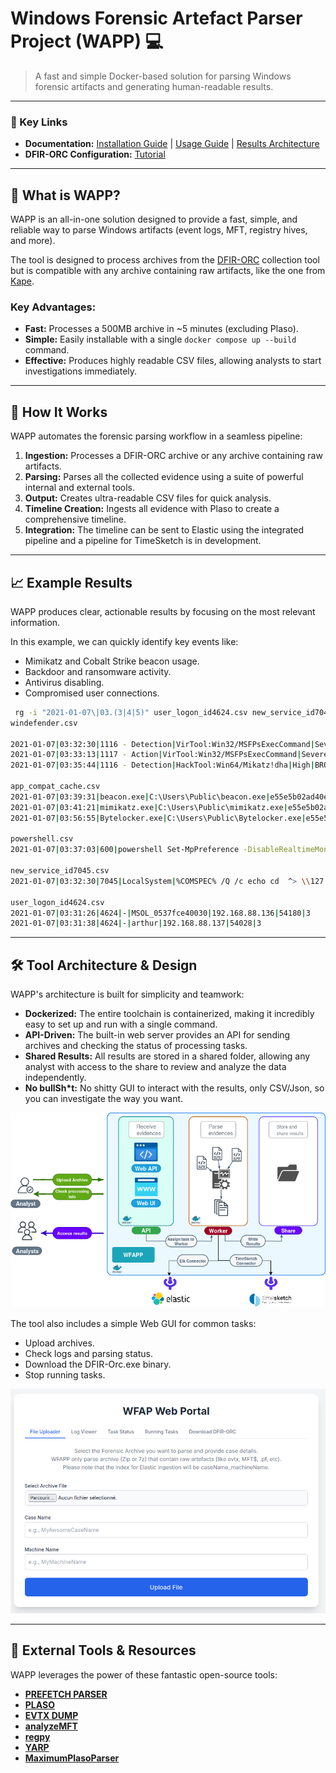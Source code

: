 # Windows Forensic Artefact Parser Project (WAPP) 💻

> A fast and simple Docker-based solution for parsing Windows forensic artifacts and generating human-readable results.

---

### 📌  Key Links

* **Documentation:** [Installation Guide](https://github.com/youhgo/WFAPP/blob/master/ressources/documentation/how_to_install.md) | [Usage Guide](https://github.com/youhgo/WFAPP/blob/master/ressources/documentation/how_to_use.md) | [Results Architecture](https://github.com/youhgo/WFAPP/blob/master/ressources/documentation/Explaining_the_results.md)
* **DFIR-ORC Configuration:** [Tutorial](https://youhgo.github.io/DOPP-Config-ORC-EN/)

---

## 🧐 What is WAPP?

WAPP is an all-in-one solution designed to provide a fast, simple, and reliable way to parse Windows artifacts (event logs, MFT, registry hives, and more).

The tool is designed to process archives from the [DFIR-ORC](https://github.com/dfir-orc) collection tool but is compatible with any archive containing raw artifacts, like the one from [Kape](https://www.kroll.com/en/services/cyber/incident-response-recovery/kroll-artifact-parser-and-extractor-kape).

### Key Advantages:

* **Fast:** Processes a 500MB archive in \~5 minutes (excluding Plaso).
* **Simple:** Easily installable with a single `docker compose up --build` command.
* **Effective:** Produces highly readable CSV files, allowing analysts to start investigations immediately.

---

## 🚀 How It Works

WAPP automates the forensic parsing workflow in a seamless pipeline:

1. **Ingestion:** Processes a DFIR-ORC archive or any archive containing raw artifacts.
2. **Parsing:** Parses all the collected evidence using a suite of powerful internal and external tools.
3. **Output:** Creates ultra-readable CSV files for quick analysis.
4. **Timeline Creation:** Ingests all evidence with Plaso to create a comprehensive timeline.
5. **Integration:** The timeline can be sent to Elastic using the integrated pipeline and a pipeline for TimeSketch is in development.

---

## 📈 Example Results

WAPP produces clear, actionable results by focusing on the most relevant information.

In this example, we can quickly identify key events like:
* Mimikatz and Cobalt Strike beacon usage.
* Backdoor and ransomware activity.
* Antivirus disabling.
* Compromised user connections.

```bash
 rg -i "2021-01-07\|03.(3|4|5)" user_logon_id4624.csv new_service_id7045.csv amcache.csv app_compat_cache.csv powershell.csv windefender.csv 
windefender.csv

2021-01-07|03:32:30|1116 - Detection|VirTool:Win32/MSFPsExecCommand|Severe|NT AUTHORITY\SYSTEM|Unknown|CmdLine:_C:\Windows\System32\cmd.exe /Q /c echo cd ^> \\127.0.0.1\C$\__output 2^>^&1 > C:\Windows\TEMP\execute.bat & C:\Windows\system32\cmd.exe /Q /c C:\Windows\TEMP\execute.bat & del C:\Windows\TEMP\execute.bat|Not Applicable
2021-01-07|03:33:13|1117 - Action|VirTool:Win32/MSFPsExecCommand|Severe|NT AUTHORITY\SYSTEM|Unknown|Remove
2021-01-07|03:35:44|1116 - Detection|HackTool:Win64/Mikatz!dha|High|BROCELIANDE\arthur|C:\Users\Public\beacon.exe|file:_C:\Users\Public\mimikatz.exe|Not Applicable

app_compat_cache.csv
2021-01-07|03:39:31|beacon.exe|C:\Users\Public\beacon.exe|e55e5b02ad40e9846a3cd83b00eec225fb98781c6f58a19697bf66a586f77672
2021-01-07|03:41:21|mimikatz.exe|C:\Users\Public\mimikatz.exe|e55e5b02ad40e9846a3cd83b00eec225fb98781c6f58a19697bf66a586f77672
2021-01-07|03:56:55|Bytelocker.exe|C:\Users\Public\Bytelocker.exe|e55e5b02ad40e9846a3cd83b00eec225fb98781c6f58a19697bf66a586f77672

powershell.csv
2021-01-07|03:37:03|600|powershell Set-MpPreference -DisableRealtimeMonitoring $true; Get-MpComputerStatus

new_service_id7045.csv
2021-01-07|03:32:30|7045|LocalSystem|%COMSPEC% /Q /c echo cd  ^> \\127.0.0.1\C$\__output 2^>^&1 > %TEMP%\execute.bat & %COMSPEC% /Q /c %TEMP%\execute.bat & del %TEMP%\execute.bat|BTOBTO

user_logon_id4624.csv
2021-01-07|03:31:26|4624|-|MSOL_0537fce40030|192.168.88.136|54180|3
2021-01-07|03:31:38|4624|-|arthur|192.168.88.137|54028|3
```

---

## 🛠️ Tool Architecture & Design

WAPP's architecture is built for simplicity and teamwork:

* **Dockerized:** The entire toolchain is containerized, making it incredibly easy to set up and run with a single command.
* **API-Driven:** The built-in web server provides an API for sending archives and checking the status of processing tasks.
* **Shared Results:** All results are stored in a shared folder, allowing any analyst with access to the share to review and analyze the data independently.
* **No bullSh*t:** No shitty GUI to interact with the results, only CSV/Json, so you can investigate the way you want.

<img src="./ressources/images/wfapp.png" width="800" alt="WAPP System Architecture">


The tool also includes a simple Web GUI for common tasks:
* Upload archives.
* Check logs and parsing status.
* Download the DFIR-Orc.exe binary.
* Stop running tasks.

<img src="./ressources/images/Gui_main.png" width="800" alt="WAPP System Architecture">

---

## 🔗 External Tools & Resources

WAPP leverages the power of these fantastic open-source tools:

* [**PREFETCH PARSER**](http://www.505forensics.com)
* [**PLASO**](https://github.com/log2timeline/plaso)
* [**EVTX DUMP**](https://github.com/0xrawsec/golang-evtx)
* [**analyzeMFT**](https://github.com/rowingdude/analyzeMFT)
* [**regpy**](https://pypi.org/project/regipy/)
* [**YARP**](https://github.com/msuhanov/yarp)
* [**MaximumPlasoParser**](https://github.com/Xbloro/maximumPlasoTimelineParser)
